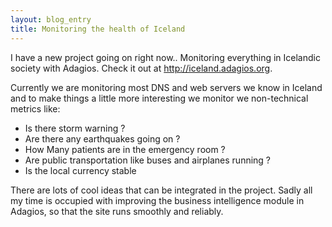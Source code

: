 ```yaml
---
layout: blog_entry
title: Monitoring the health of Iceland
---
```

<p>I have a new project going on right now.. Monitoring everything in Icelandic society with Adagios. Check it out at <a href="http://iceland.adagios.org">http://iceland.adagios.org</a>.
</p>
<p>
Currently we are monitoring most DNS and web servers we know in Iceland and to make things a little more interesting we monitor we non-technical metrics like:
  <ul>
  <li>Is there storm warning ?</li>
  <li>Are there any earthquakes going on ?</li>
  <li>How Many patients are in the emergency room ?</li>
  <li>Are public transportation like buses and airplanes running ?</li>
  <li>Is the local currency stable</li>
  </ul>
</p>
<p>
There are lots of cool ideas that can be integrated in the project. Sadly all my time is occupied with improving the business intelligence module in Adagios, so that the site runs smoothly and reliably.
</p>
